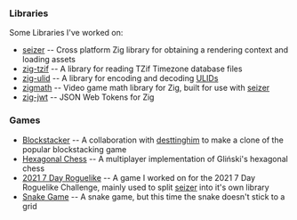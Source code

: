 ### Libraries

Some Libraries I've worked on:

- [seizer][] --  Cross platform Zig library for obtaining a rendering context and loading assets
- [zig-tzif](https://github.com/leroycep/zig-tzif) -- A library for reading TZif Timezone database files
- [zig-ulid](https://github.com/leroycep/zig-ulid) -- A library for encoding and decoding [ULIDs][]
- [zigmath](https://github.com/leroycep/zigmath) -- Video game math library for Zig, built for use with [seizer][]
- [zig-jwt](https://github.com/leroycep/zig-jwt) -- JSON Web Tokens for Zig

[seizer]: https://github.com/leroycep/seizer
[ULIDs]: https://github.com/ulid/spec

### Games

- [Blockstacker](https://github.com/desttinghim/blockstacker) -- A collaboration with [desttinghim][] to make a clone of the popular blockstacking game
- [Hexagonal Chess](https://github.com/leroycep/hexagonal-chess) -- A multiplayer implementation of Gliński's hexagonal chess
- [2021 7 Day Roguelike](https://github.com/leroycep/2021-7drl) -- A game I worked on for the 2021 7 Day Roguelike Challenge, mainly used to split [seizer][] into it's own library
- [Snake Game](https://github.com/leroycep/snake-game) -- A snake game, but this time the snake doesn't stick to a grid

[seizer]: https://github.com/leroycep/seizer
[desttinghim]: https://github.com/desttinghim
